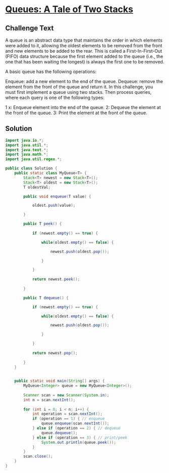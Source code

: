 # [Queues: A Tale of Two Stacks](https://www.hackerrank.com/challenges/ctci-queue-using-two-stacks/problem)

## Challenge Text

A queue is an abstract data type that maintains the order in which elements were added to it, allowing the oldest elements to be removed from the front and new elements to be added to the rear. This is called a First-In-First-Out (FIFO) data structure because the first element added to the queue (i.e., the one that has been waiting the longest) is always the first one to be removed.

A basic queue has the following operations:

Enqueue: add a new element to the end of the queue.
Dequeue: remove the element from the front of the queue and return it.
In this challenge, you must first implement a queue using two stacks. Then process  queries, where each query is one of the following  types:

1 x: Enqueue element  into the end of the queue.
2: Dequeue the element at the front of the queue.
3: Print the element at the front of the queue.

## Solution

```java
import java.io.*;
import java.util.*;
import java.text.*;
import java.math.*;
import java.util.regex.*;

public class Solution {
    public static class MyQueue<T> {
        Stack<T> newest = new Stack<T>();
        Stack<T> oldest = new Stack<T>();
        T oldestVal;

        public void enqueue(T value) {

            oldest.push(value);

        }

        public T peek() {
        
            if (newest.empty() == true) {

                while(oldest.empty() == false) {

                    newest.push(oldest.pop());

                }

            }
            
            return newest.peek();
            
        }

        public T dequeue() {

            if (newest.empty() == true) {

                while(oldest.empty() == false) {

                    newest.push(oldest.pop());

                }

            }
            
            return newest.pop();
            
        }
    }

    
    public static void main(String[] args) {
        MyQueue<Integer> queue = new MyQueue<Integer>();
        
        Scanner scan = new Scanner(System.in);
        int n = scan.nextInt();
        
        for (int i = 0; i < n; i++) {
            int operation = scan.nextInt();
            if (operation == 1) { // enqueue
                queue.enqueue(scan.nextInt());
            } else if (operation == 2) { // dequeue
                queue.dequeue();
            } else if (operation == 3) { // print/peek
                System.out.println(queue.peek());
            }
        }
        scan.close();
    }
}
```

